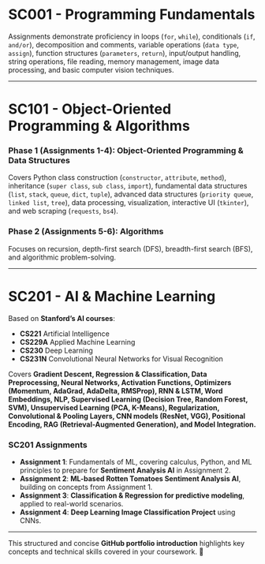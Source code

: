 # **SC001 - Programming Fundamentals**  
Assignments demonstrate proficiency in loops (`for`, `while`), conditionals (`if`, `and/or`), decomposition and comments, variable operations (`data type`, `assign`), function structures (`parameters`, `return`), input/output handling, string operations, file reading, memory management, image data processing, and basic computer vision techniques.  

---

# **SC101 - Object-Oriented Programming & Algorithms**  
### **Phase 1 (Assignments 1-4): Object-Oriented Programming & Data Structures**  
Covers Python class construction (`constructor`, `attribute`, `method`), inheritance (`super class`, `sub class`, `import`), fundamental data structures (`list`, `stack`, `queue`, `dict`, `tuple`), advanced data structures (`priority queue`, `linked list`, `tree`), data processing, visualization, interactive UI (`tkinter`), and web scraping (`requests`, `bs4`).  

### **Phase 2 (Assignments 5-6): Algorithms**  
Focuses on recursion, depth-first search (DFS), breadth-first search (BFS), and algorithmic problem-solving.

---

# **SC201 - AI & Machine Learning**  
Based on **Stanford’s AI courses**:  
- **CS221** Artificial Intelligence  
- **CS229A** Applied Machine Learning  
- **CS230** Deep Learning  
- **CS231N** Convolutional Neural Networks for Visual Recognition  

Covers **Gradient Descent, Regression & Classification, Data Preprocessing, Neural Networks, Activation Functions, Optimizers (Momentum, AdaGrad, AdaDelta, RMSProp), RNN & LSTM, Word Embeddings, NLP, Supervised Learning (Decision Tree, Random Forest, SVM), Unsupervised Learning (PCA, K-Means), Regularization, Convolutional & Pooling Layers, CNN models (ResNet, VGG), Positional Encoding, RAG (Retrieval-Augmented Generation), and Model Integration.**  

### **SC201 Assignments**  
- **Assignment 1**: Fundamentals of ML, covering calculus, Python, and ML principles to prepare for **Sentiment Analysis AI** in Assignment 2.  
- **Assignment 2**: **ML-based Rotten Tomatoes Sentiment Analysis AI**, building on concepts from Assignment 1.  
- **Assignment 3**: **Classification & Regression for predictive modeling**, applied to real-world scenarios.  
- **Assignment 4**: **Deep Learning Image Classification Project** using CNNs.  

---

This structured and concise **GitHub portfolio introduction** highlights key concepts and technical skills covered in your coursework. 🚀
